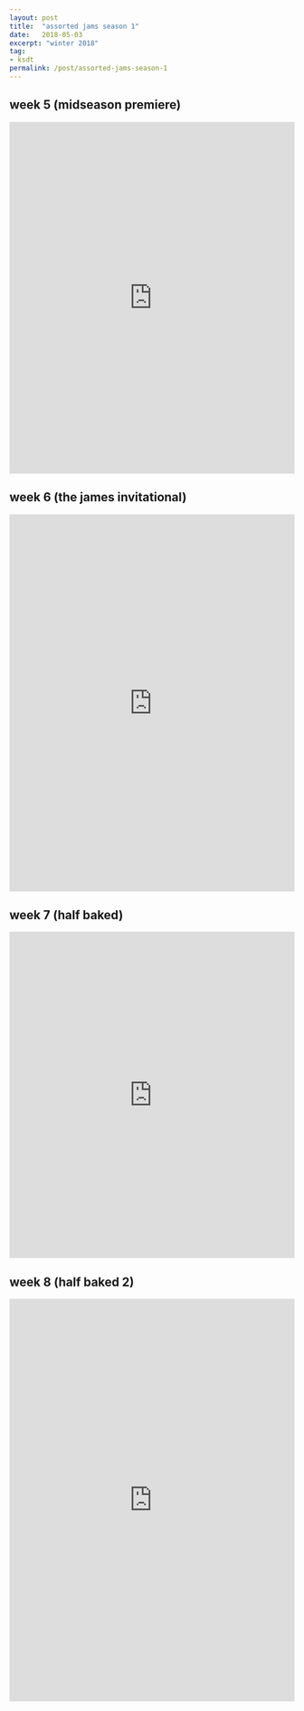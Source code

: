 ```yaml
---
layout: post
title:  "assorted jams season 1"
date:   2018-05-03
excerpt: "winter 2018"
tag:
- ksdt
permalink: /post/assorted-jams-season-1
---
```


<style>
h3 {
	margin: 0em 0em 0.5em;
}
iframe {
	width: 100%;
}
</style>

## week 5 (midseason premiere)
<iframe src="https://open.spotify.com/embed/user/theflyingpineapple/playlist/0RbEfZHTlUd7ZM47L6UXTh" height="622" frameborder="0" allowtransparency="true" allow="encrypted-media"></iframe>

## week 6 (the james invitational)
<iframe src="https://open.spotify.com/embed/user/theflyingpineapple/playlist/2eXUnN2sr70FzebGMui7aG" height="667" frameborder="0" allowtransparency="true" allow="encrypted-media"></iframe>

## week 7 (half baked)
<iframe src="https://open.spotify.com/embed/user/theflyingpineapple/playlist/2qZoyCnZqwigU2OcaDpzWb" height="577" frameborder="0" allowtransparency="true" allow="encrypted-media"></iframe>

## week 8 (half baked 2)
<iframe src="https://open.spotify.com/embed/user/theflyingpineapple/playlist/5CCh8Q70jpQIksu59dmsHz" height="712" frameborder="0" allowtransparency="true" allow="encrypted-media"></iframe>